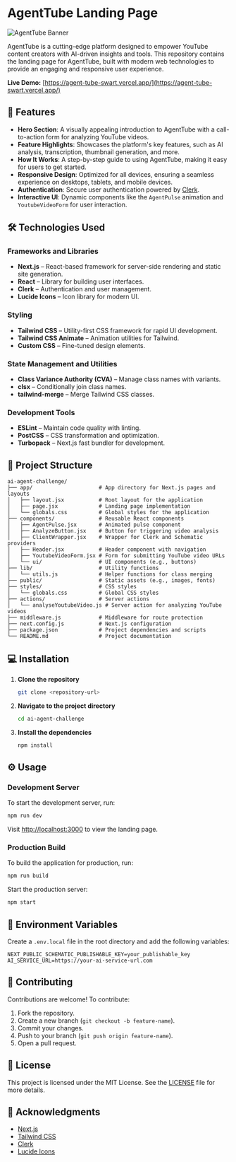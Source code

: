 # AgentTube Landing Page

![AgentTube Banner](https://drive.google.com/uc?id=1YtAuRh9G0bkr7Js69bYN3aHkLRDKWDVp)

AgentTube is a cutting-edge platform designed to empower YouTube content creators with AI-driven insights and tools. This repository contains the landing page for AgentTube, built with modern web technologies to provide an engaging and responsive user experience.

**Live Demo:** [https://agent-tube-swart.vercel.app/](https://agent-tube-swart.vercel.app/)

## 🚀 Features

- **Hero Section**: A visually appealing introduction to AgentTube with a call-to-action form for analyzing YouTube videos.
- **Feature Highlights**: Showcases the platform's key features, such as AI analysis, transcription, thumbnail generation, and more.
- **How It Works**: A step-by-step guide to using AgentTube, making it easy for users to get started.
- **Responsive Design**: Optimized for all devices, ensuring a seamless experience on desktops, tablets, and mobile devices.
- **Authentication**: Secure user authentication powered by [Clerk](https://clerk.dev).
- **Interactive UI**: Dynamic components like the `AgentPulse` animation and `YoutubeVideoForm` for user interaction.

## 🛠 Technologies Used

### Frameworks and Libraries
- **Next.js** – React-based framework for server-side rendering and static site generation.
- **React** – Library for building user interfaces.
- **Clerk** – Authentication and user management.
- **Lucide Icons** – Icon library for modern UI.

### Styling
- **Tailwind CSS** – Utility-first CSS framework for rapid UI development.
- **Tailwind CSS Animate** – Animation utilities for Tailwind.
- **Custom CSS** – Fine-tuned design elements.

### State Management and Utilities
- **Class Variance Authority (CVA)** – Manage class names with variants.
- **clsx** – Conditionally join class names.
- **tailwind-merge** – Merge Tailwind CSS classes.

### Development Tools
- **ESLint** – Maintain code quality with linting.
- **PostCSS** – CSS transformation and optimization.
- **Turbopack** – Next.js fast bundler for development.

## 📁 Project Structure

```
ai-agent-challenge/
├── app/                     # App directory for Next.js pages and layouts
│   ├── layout.jsx           # Root layout for the application
│   ├── page.jsx             # Landing page implementation
│   └── globals.css          # Global styles for the application
├── components/              # Reusable React components
│   ├── AgentPulse.jsx       # Animated pulse component
│   ├── AnalyzeButton.jsx    # Button for triggering video analysis
│   ├── ClientWrapper.jsx    # Wrapper for Clerk and Schematic providers
│   ├── Header.jsx           # Header component with navigation
│   ├── YoutubeVideoForm.jsx # Form for submitting YouTube video URLs
│   └── ui/                  # UI components (e.g., buttons)
├── lib/                     # Utility functions
│   └── utils.js             # Helper functions for class merging
├── public/                  # Static assets (e.g., images, fonts)
├── styles/                  # CSS styles
│   └── globals.css          # Global CSS styles
├── actions/                 # Server actions
│   └── analyseYoutubeVideo.js # Server action for analyzing YouTube videos
├── middleware.js            # Middleware for route protection
├── next.config.js           # Next.js configuration
├── package.json             # Project dependencies and scripts
└── README.md                # Project documentation
```

## 💻 Installation

1. **Clone the repository**
   ```bash
   git clone <repository-url>
   ```

2. **Navigate to the project directory**
   ```bash
   cd ai-agent-challenge
   ```

3. **Install the dependencies**
   ```bash
   npm install
   ```

## ⚙️ Usage

### Development Server
To start the development server, run:
```bash
npm run dev
```
Visit [http://localhost:3000](http://localhost:3000) to view the landing page.

### Production Build
To build the application for production, run:
```bash
npm run build
```

Start the production server:
```bash
npm start
```

## 🔐 Environment Variables

Create a `.env.local` file in the root directory and add the following variables:

```env
NEXT_PUBLIC_SCHEMATIC_PUBLISHABLE_KEY=your_publishable_key
AI_SERVICE_URL=https://your-ai-service-url.com
```

## 🤝 Contributing

Contributions are welcome! To contribute:

1. Fork the repository.
2. Create a new branch (`git checkout -b feature-name`).
3. Commit your changes.
4. Push to your branch (`git push origin feature-name`).
5. Open a pull request.

## 📄 License

This project is licensed under the MIT License. See the [LICENSE](LICENSE) file for more details.

## 🙏 Acknowledgments

- [Next.js](https://nextjs.org)
- [Tailwind CSS](https://tailwindcss.com)
- [Clerk](https://clerk.dev)
- [Lucide Icons](https://lucide.dev)

